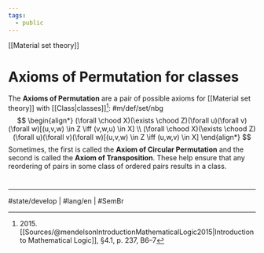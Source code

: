 ```yaml
---
tags:
  - public
---
```

[[Material set theory]]
# Axioms of Permutation for classes

The **Axioms of Permutation** are a pair of possible axioms for [[Material set theory]] with [[Class|classes]][^2015]: #m/def/set/nbg 
$$
\begin{align*}
(\forall \chood X)(\exists \chood Z)(\forall u)(\forall v)(\forall w)[(u,v,w) \in Z \iff (v,w,u) \in X] \\
(\forall \chood X)(\exists \chood Z)(\forall u)(\forall v)(\forall w)[(u,v,w) \in Z \iff (u,w,v) \in X]
\end{align*}
$$
Sometimes, the first is called the **Axiom of Circular Permutation** and the second is called the **Axiom of Transposition**.
These help ensure that any reordering of pairs in some class of ordered pairs results in a class.

  [^2015]: 2015\. [[Sources/@mendelsonIntroductionMathematicalLogic2015|Introduction to Mathematical Logic]], §4.1, p. 237, B6–7


#
---
#state/develop | #lang/en | #SemBr
